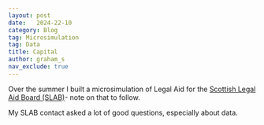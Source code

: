 ```yaml
---
layout: post
date:   2024-22-10
category: Blog
tag: Microsimulation
tag: Data
title: Capital
author: graham_s
nav_exclude: true
---
```


Over the summer I built a microsimulation of Legal Aid for the [Scottish Legal Aid Board (SLAB)](https://slab.org.uk)- note on that to follow.

My SLAB contact asked a lot of good questions, especially about data. 



<!--more--




 

